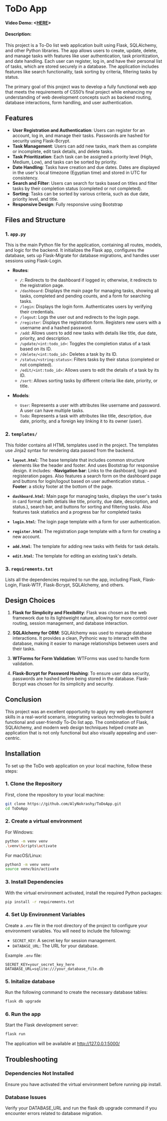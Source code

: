 # ToDo App
#### Video Demo:  <[HERE](https://youtu.be/3Y0mONAKr2U)>
#### Description:

This project is a To-Do list web application built using Flask, SQLAlchemy, and other Python libraries. The app allows users to create, update, delete, and manage tasks with features like user authentication, task prioritization, and date handling. Each user can register, log in, and have their personal list of tasks, which are stored securely in a database. The application includes features like search functionality, task sorting by criteria, filtering tasks by status.

The primary goal of this project was to develop a fully functional web app that meets the requirements of CS50’s final project while enhancing my understanding of web development concepts such as backend routing, database interactions, form handling, and user authentication.

## Features

- **User Registration and Authentication**: Users can register for an account, log in, and manage their tasks. Passwords are hashed for security using Flask-Bcrypt.
- **Task Management**: Users can add new tasks, mark them as complete or incomplete, edit task details, and delete tasks.
- **Task Prioritization**: Each task can be assigned a priority level (High, Medium, Low), and tasks can be sorted by priority.
- **Date Handling**: Tasks have creation and due dates. Dates are displayed in the user's local timezone (Egyptian time) and stored in UTC for consistency.
- **Search and Filter**: Users can search for tasks based on titles and filter tasks by their completion status (completed or not completed).
- **Sorting**: Tasks can be sorted by various criteria, such as due date, priority level, and title.
- **Responsive Design**: Fully responsive using Bootstrap

## Files and Structure

### 1. `app.py`
This is the main Python file for the application, containing all routes, models, and logic for the backend. It initializes the Flask app, configures the database, sets up Flask-Migrate for database migrations, and handles user sessions using Flask-Login.

- **Routes**:
  - `/`: Redirects to the dashboard if logged in; otherwise, it redirects to the registration page.
  - `/dashboard`: Displays the main page for managing tasks, showing all tasks, completed and pending counts, and a form for searching tasks.
  - `/login`: Displays the login form. Authenticates users by verifying their credentials.
  - `/logout`: Logs the user out and redirects to the login page.
  - `/register`: Displays the registration form. Registers new users with a username and a hashed password.
  - `/add`: Allows users to add new tasks with details like title, due date, priority, and description.
  - `/update/<int:todo_id>`: Toggles the completion status of a task based on its ID.
  - `/delete/<int:todo_id>`: Deletes a task by its ID.
  - `/status/<string:status>`: Filters tasks by their status (completed or not completed).
  - `/edit/<int:todo_id>`: Allows users to edit the details of a task by its ID.
  - `/sort`: Allows sorting tasks by different criteria like date, priority, or title.

- **Models**:
  - `User`: Represents a user with attributes like username and password. A user can have multiple tasks.
  - `Todo`: Represents a task with attributes like title, description, due date, priority, and a foreign key linking it to its owner (user).

### 2. `templates/`
This folder contains all HTML templates used in the project. The templates use Jinja2 syntax for rendering data passed from the backend.

- **`layout.html`**: The base template that includes common structure elements like the header and footer. And uses Bootstrap for responsive design. it includes:
-**Navigation bar**: Links to the dashboard, login and registeration pages. Also features a search form on the dashboard page and buttons for login/logout based on user authentication status.
-**Footer**: a sticky footer at the bottom of the page.

- **`dashboard.html`**: Main page for managing tasks, displays the user's tasks in card format (with detials like title, priority, due date, description, and status.), search bar, and buttons for sorting and filtering tasks. Also features task statistics and a progress bar for completed tasks
- **`login.html`**: The login page template with a form for user authentication.
- **`register.html`**: The registration page template with a form for creating a new account.
- **`add.html`**: The template for adding new tasks with fields for task details.
- **`edit.html`**: The template for editing an existing task's details.

### 3. `requirements.txt`
Lists all the dependencies required to run the app, including Flask, Flask-Login, Flask-WTF, Flask-Bcrypt, SQLAlchemy, and others.

## Design Choices

1. **Flask for Simplicity and Flexibility**: Flask was chosen as the web framework due to its lightweight nature, allowing for more control over routing, session management, and database interaction.

2. **SQLAlchemy for ORM**: SQLAlchemy was used to manage database interactions. It provides a clean, Pythonic way to interact with the database, making it easier to manage relationships between users and their tasks.

3. **WTForms for Form Validation**: WTForms was used to handle form validation.

4. **Flask-Bcrypt for Password Hashing**: To ensure user data security, passwords are hashed before being stored in the database. Flask-Bcrypt was chosen for its simplicity and security.

## Conclusion

This project was an excellent opportunity to apply my web development skills in a real-world scenario, integrating various technologies to build a functional and user-friendly To-Do list app. The combination of Flask, SQLAlchemy, and modern web design techniques helped create an application that is not only functional but also visually appealing and user-centric.


## Installation

To set up the ToDo web application on your local machine, follow these steps:

### 1. Clone the Repository

First, clone the repository to your local machine:

```bash
git clone https://github.com/AlyNokrashy/ToDoApp.git
cd ToDoApp
```

### 2. Create a virtual environment

For Windows:

```bash
python -m venv venv
.\venv\Scripts\activate
```

For macOS/Linux:

```bash
python3 -m venv venv
source venv/bin/activate
```

### 3. Install Dependencies

With the virtual environment activated, install the required Python packages:

```bash
pip install -r requirements.txt
```

### 4. Set Up Environment Variables

Create a `.env` file in the root directory of the project to configure your environment variables. You will need to include the following:

- `SECRET_KEY`: A secret key for session management.
- `DATABASE_URL`: The URL for your database.

Example `.env` file:

```env
SECRET_KEY=your_secret_key_here
DATABASE_URL=sqlite:///your_database_file.db
```

### 5. Initalize database

Run the following command to create the necessary database tables:

```bash
flask db upgrade
```

### 6. Run the app

Start the Flask development server:

```bash
flask run
```

The application will be available at http://127.0.0.1:5000/

## Troubleshooting

### Dependencies Not Installed
Ensure you have activated the virtual environment before running pip install.

### Database Issues
Verify your DATABASE_URL and run the flask db upgrade command if you encounter errors related to database migration.





